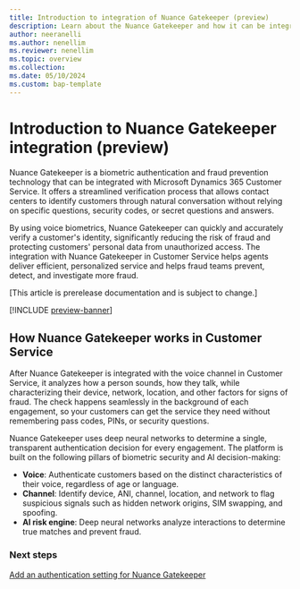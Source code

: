 ```yaml
---
title: Introduction to integration of Nuance Gatekeeper (preview)
description: Learn about the Nuance Gatekeeper and how it can be integrated with Dynamics 365 Customer Service. 
author: neeranelli 
ms.author: nenellim
ms.reviewer: nenellim 
ms.topic: overview
ms.collection: 
ms.date: 05/10/2024
ms.custom: bap-template
---
```


# Introduction to Nuance Gatekeeper integration (preview)

Nuance Gatekeeper is a biometric authentication and fraud prevention technology that can be integrated with Microsoft Dynamics 365 Customer Service. It offers a streamlined verification process that allows contact centers to identify customers through natural conversation without relying on specific questions, security codes, or secret questions and answers.

By using voice biometrics, Nuance Gatekeeper can quickly and accurately verify a customer's identity, significantly reducing the risk of fraud and protecting customers' personal data from unauthorized access. The integration with Nuance Gatekeeper in Customer Service helps agents deliver efficient, personalized service and helps fraud teams prevent, detect, and investigate more fraud.

[This article is prerelease documentation and is subject to change.]

[!INCLUDE [preview-banner](../../../shared-content/shared/preview-includes/preview-note.md)]

## How Nuance Gatekeeper works in Customer Service

After Nuance Gatekeeper is integrated with the voice channel in Customer Service, it analyzes how a person sounds, how they talk, while characterizing their device, network, location, and other factors for signs of fraud. The check happens seamlessly in the background of each engagement, so your customers can get the service they need without remembering pass codes, PINs, or security questions.

Nuance Gatekeeper uses deep neural networks to determine a single, transparent authentication decision for every engagement. The platform is built on the following pillars of biometric security and AI decision-making:

- **Voice**: Authenticate customers based on the distinct characteristics of their voice, regardless of age or language. 
- **Channel**: Identify device, ANI, channel, location, and network to flag suspicious signals such as hidden network origins, SIM swapping, and spoofing.
- **AI risk engine**: Deep neural networks analyze interactions to determine true matches and prevent fraud. 

### Next steps

[Add an authentication setting for Nuance Gatekeeper](configure-gatekeeper-authentication.md)  